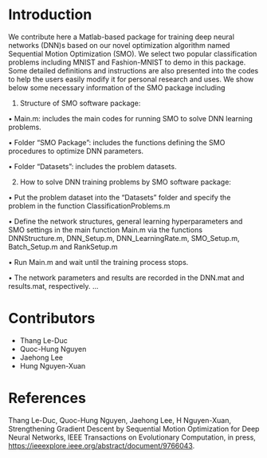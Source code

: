 # Introduction
We contribute here a Matlab-based package for training deep neural networks (DNN)s based on our novel optimization algorithm named Sequential Motion Optimization (SMO). We select two popular classification problems including MNIST and Fashion-MNIST to demo in this package. Some detailed definitions and instructions are also presented into the codes to help the users easily modify it for personal research and uses. We show below some necessary information of the SMO package including
1.	Structure of SMO software package:

  •	Main.m: includes the main codes for running SMO to solve DNN learning problems.

  •	Folder “SMO Package”: includes the functions defining the SMO procedures to optimize DNN parameters.

  •	Folder “Datasets”: includes the problem datasets.

2.	How to solve DNN training problems by SMO software package:

  •	Put the problem dataset into the “Datasets” folder and specify the problem in the function ClassificationProblems.m

  •	Define the network structures, general learning hyperparameters and SMO settings in the main function Main.m via the functions DNNStructure.m, DNN_Setup.m, DNN_LearningRate.m, SMO_Setup.m, Batch_Setup.m and RankSetup.m

  •	Run Main.m and wait until the training process stops.

  •	The network parameters and results are recorded in the DNN.mat and results.mat, respectively.
...
# Contributors
- Thang Le-Duc
- Quoc-Hung Nguyen
- Jaehong Lee 
- Hung Nguyen-Xuan

# References
Thang Le-Duc, Quoc-Hung Nguyen, Jaehong Lee, H Nguyen-Xuan, Strengthening Gradient Descent by Sequential Motion Optimization for Deep Neural Networks, IEEE Transactions on Evolutionary Computation, in press, https://ieeexplore.ieee.org/abstract/document/9766043.
